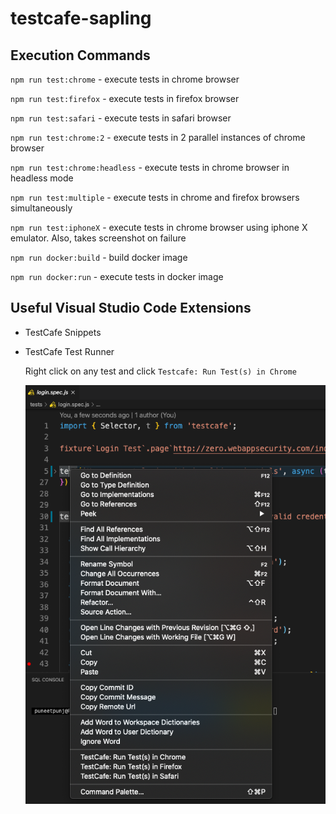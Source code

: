# testcafe-sapling

## Execution Commands

`npm run test:chrome` - execute tests in chrome browser

`npm run test:firefox` - execute tests in firefox browser

`npm run test:safari` - execute tests in safari browser

`npm run test:chrome:2` - execute tests in 2 parallel instances of chrome browser

`npm run test:chrome:headless` - execute tests in chrome browser in headless mode

`npm run test:multiple` - execute tests in chrome and firefox browsers simultaneously

`npm run test:iphoneX` - execute tests in chrome browser using iphone X emulator. Also, takes screenshot on failure

`npm run docker:build` - build docker image

`npm run docker:run` - execute tests in docker image

## Useful Visual Studio Code Extensions

- TestCafe Snippets
- TestCafe Test Runner

  Right click on any test and click `Testcafe: Run Test(s) in Chrome`

  ![alt text](img/TestRunnerExtension.jpg)
